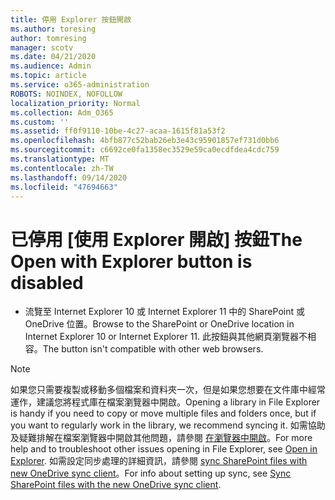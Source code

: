 ```yaml
---
title: 停用 Explorer 按鈕開啟
ms.author: toresing
author: tomresing
manager: scotv
ms.date: 04/21/2020
ms.audience: Admin
ms.topic: article
ms.service: o365-administration
ROBOTS: NOINDEX, NOFOLLOW
localization_priority: Normal
ms.collection: Adm_O365
ms.custom: ''
ms.assetid: ff0f9110-10be-4c27-acaa-1615f81a53f2
ms.openlocfilehash: 4bfb877c52bab26eb3e43c95901857ef731d0bb6
ms.sourcegitcommit: c6692ce0fa1358ec3529e59ca0ecdfdea4cdc759
ms.translationtype: MT
ms.contentlocale: zh-TW
ms.lasthandoff: 09/14/2020
ms.locfileid: "47694663"
---
```

# <a name="the-open-with-explorer-button-is-disabled"></a><span data-ttu-id="c3f5e-102">已停用 [使用 Explorer 開啟] 按鈕</span><span class="sxs-lookup"><span data-stu-id="c3f5e-102">The Open with Explorer button is disabled</span></span>

- <span data-ttu-id="c3f5e-103">流覽至 Internet Explorer 10 或 Internet Explorer 11 中的 SharePoint 或 OneDrive 位置。</span><span class="sxs-lookup"><span data-stu-id="c3f5e-103">Browse to the SharePoint or OneDrive location in Internet Explorer 10 or Internet Explorer 11.</span></span> <span data-ttu-id="c3f5e-104">此按鈕與其他網頁瀏覽器不相容。</span><span class="sxs-lookup"><span data-stu-id="c3f5e-104">The button isn't compatible with other web browsers.</span></span>
    
> [!NOTE]
> <span data-ttu-id="c3f5e-105">如果您只需要複製或移動多個檔案和資料夾一次，但是如果您想要在文件庫中經常運作，建議您將程式庫在檔案瀏覽器中開啟。</span><span class="sxs-lookup"><span data-stu-id="c3f5e-105">Opening a library in File Explorer is handy if you need to copy or move multiple files and folders once, but if you want to regularly work in the library, we recommend syncing it.</span></span> <span data-ttu-id="c3f5e-106">如需協助及疑難排解在檔案瀏覽器中開啟其他問題，請參閱 [在瀏覽器中開啟](https://go.microsoft.com/fwlink/?linkid=871665)。</span><span class="sxs-lookup"><span data-stu-id="c3f5e-106">For more help and to troubleshoot other issues opening in File Explorer, see [Open in Explorer](https://go.microsoft.com/fwlink/?linkid=871665).</span></span> <span data-ttu-id="c3f5e-107">如需設定同步處理的詳細資訊，請參閱 [sync SharePoint files with new OneDrive sync client](https://go.microsoft.com/fwlink/?linkid=871666)。</span><span class="sxs-lookup"><span data-stu-id="c3f5e-107">For info about setting up sync, see [Sync SharePoint files with the new OneDrive sync client](https://go.microsoft.com/fwlink/?linkid=871666).</span></span> 
  


